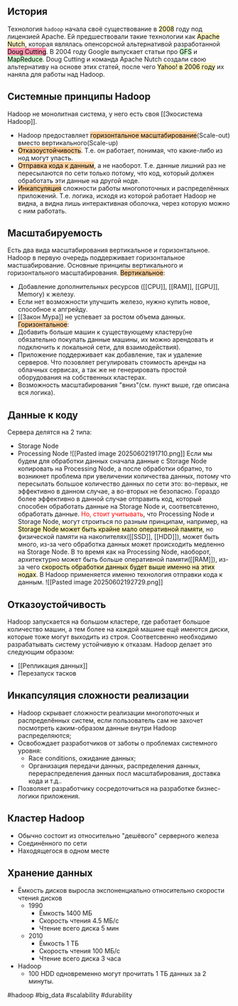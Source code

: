 ## История

Технология `hadoop` начала своё существование в <mark style="background: #FFF3A3A6;">2008</mark> году под лицензией Apache. Ей предшествовали такие технологии как <mark style="background: #FFF3A3A6;">Apache Nutch</mark>,  которая являлась опенсорсной альтернативой разработанной <mark style="background: #FF5582A6;">Doug Cutting</mark>. 
В 2004 году Google выпускает статьи про <mark style="background: #BBFABBA6;">GFS</mark> и <mark style="background: #BBFABBA6;">MapReduce</mark>.
Doug Cutting и команда Apache Nutch создали свою альтернативу на основе этих статей, после чего <mark style="background: #FFF3A3A6;">Yahoo! в 2006 году</mark> их наняла для работы над Hadoop. 

## Системные принципы Hadoop

Hadoop не монолитная система, у него есть своя [[Экосистема Hadoop]]. 
- Hadoop предоставляет <mark style="background: #FFB86CA6;">горизонтальное масштабирование</mark>(Scale-out) вместо вертикального(Scale-up)
- <mark style="background: #FFB86CA6;">Отказоустойчивость</mark>. Т.е. он работает, понимая, что какие-либо из нод могут упасть.
- <mark style="background: #FFB86CA6;">Отправка кода к данным</mark>, а не наоборот. Т.е. данные лишний раз не пересылаются по сети только потому, что код, который должен обработать эти данные на другой ноде.
- <mark style="background: #FFB86CA6;">Инкапсуляция</mark> сложности работы многопоточных и распределённых приложений. Т.е. логика, исходя из которой работает Hadoop не видна, а видна лишь интерактивная оболочка, через которую можно с ним работать.
## Масштабируемость

Есть два вида масштабирования вертикальное и горизонтальное. Hadoop в первую очередь поддерживает горизонтальное мастшабирование. 
Основные принципы вертикального и горизонтального масштабирования.
<mark style="background: #FFB86CA6;">Вертикальное</mark>:
- Добавление дополнительных ресурсов ([[CPU]], [[RAM]], [[GPU]], Memory) к железу.
- Если нет возможности улучшить железо, нужно купить новое, способное к апгрейду.
- [[Закон Мура]] не успевает за ростом объема данных.
<mark style="background: #FFB86CA6;">Горизонтальное</mark>:
 - Добавить больше машин к существующему кластеру(не обязательно покупать данные машины, их можно арендовать и подключить к локальной сети, для взаимодействия).
 - Приложение поддерживает как добавление, так и удаление серверов. Что позовляет регулировать стоимость аренды на облачных сервисах, а так же не генерировать простой оборудования на собственных кластерах.
 - Возможность масштабирования "вниз"(см. пункт выше, где описана вся логика).
 
## Данные к коду

Сервера делятся на 2 типа:
- Storage Node
- Processing Node
![[Pasted image 20250602191710.png]]
Если мы будем для обработки данных сначала данные с Storage Node копировать на Processing Node, а после обработки обратно, то возникнет проблема при увеличении количества данных, потому что пересылать большое количество данных по сети это: во-первых, не эффективно в данном случае, а во-вторых не безопасно.
Гораздо более эффективно в данной случае отправить код, который способен обработать данные на Storage Node и, соответсвтенно, обработать данные. 
<font color="#ff0000">Но, стоит учитывать</font>, что Processing Node и Storage Node, могут строиться по разным принципам, например, на <mark style="background: #FFF3A3A6;">Storage Node может быть крайне мало оперативной памяти</mark>, но физической памяти на накопителях([[SSD]], [[HDD]]), может быть много, из-за чего обработка данных может происходить медленно на Storage Node. В то время как на Processing Node, наоборот, архитектурно может быть больше оперативной памяти([[RAM]]), из-за чего <mark style="background: #FFF3A3A6;">скорость обработки данных будет выше именно на этих нодах</mark>.
В Hadoop применяется именно технология отправки кода к данным. 
![[Pasted image 20250602192729.png]]

## Отказоустойчивость
Hadoop запускается на большом кластере, где работает большое количество машин, а тем более на каждой машине ещё имеются диски, которые тоже могут выходить из строя. Соответсвенно необходимо разрабатывать систему устойчивую к отказам. Hadoop делает это следующим образом:
- [[Репликация данных]]
- Перезапуск тасков
## Инкапсуляция сложности реализации

- Hadoop скрывает сложности реализации многопоточных и распределённых систем, если пользователь сам не захочет посмотреть каким-образом данные внутри Hadoop распределяются;
- Освобождает разработчиков от заботы о проблемах системного уровня:
	- Race conditions, ожидание данных;
	- Организация передачи данных, распределения данных, перераспределения данных посл масштабирования, доставка кода и т.д..
- Позволяет разработчику сосредоточиться на разработке бизнес-логики приложения.


## Кластер Hadoop

- Обычно состоит из относительно "дешёвого" серверного железа
- Соединённого по сети
- Находящегося в одном месте
## Хранение данных

- Ёмкость дисков выросла экспоненциально относительно скорости чтения дисков
	- 1990
		- Ёмкость 1400 МБ
		- Скорость чтения 4.5 МБ/с
		- Чтение всего диска 5 мин
	- 2010
		- Ёмкость 1 ТБ
		- Скорость чтения 100 МБ/с
		- Чтение всего диска 3 часа
- Hadoop
	- 100 HDD одновременно могут прочитать 1 ТБ данных за 2 минуты.

#hadoop #big_data #scalability #durability 